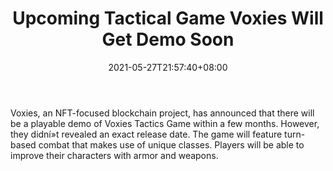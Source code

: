 ﻿---
title: "Upcoming Tactical Game Voxies Will Get Demo Soon"
date: 2021-05-27T21:57:40+08:00
lastmod: 2021-05-27T16:45:40+08:00
draft: false
authors: ["Maurice"]
description: "Voxies, an NFT-focused blockchain project, has announced that there will be a playable demo of Voxies Tactics Game within a few months. However, they didní»t revealed an exact release date. The game will feature turn-based combat that makes use of unique classes. Players will be able to improve their characters with armor and weapons."
featuredImage: "upcoming-tactical-game-voxies-will-get-demo-soon.png"
tags: ["Virtual World","Play to Earn"]
categories: ["news"]
news: ["Virtual World"]
weight: 
lightgallery: true
pinned: false
recommend: false
recommend1: false
---

Voxies, an NFT-focused blockchain project, has announced that there will be a playable demo of Voxies Tactics Game within a few months. However, they didní»t revealed an exact release date. The game will feature turn-based combat that makes use of unique classes. Players will be able to improve their characters with armor and weapons.

<!--more-->

